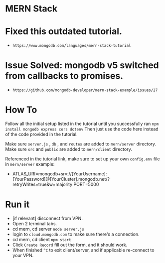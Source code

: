 # MERN Stack

# Fixed this outdated tutorial.
- `https://www.mongodb.com/languages/mern-stack-tutorial`

# Issue Solved: mongodb v5 switched from callbacks to promises.
- `https://github.com/mongodb-developer/mern-stack-example/issues/27`

# How To
Follow all the initial setup listed in the tutorial until you successfully ran `npm install mongodb express cors dotenv`
Then just use the code here instead of the code provided in the tutorial. 

Make sure `server.js` , `db` , and `routes` are added to `mern/server` directory.
Make sure `src` and `public` are added to `mern/client` directory.

Referenced in the tutorial link, make sure to set up your own `config.env` file in `mern/server`
example:
 * ATLAS_URI=mongodb+srv://[YourUsername]:[YourPassword]@[YourCluster].mongodb.net/?retryWrites=true&w=majority
   PORT=5000

# Run it
- [if relevant] disconnect from VPN.
- Open 2 terminal tabs.
- cd mern, cd server `node server.js`
- login to `cloud.mongodb.com` to make sure there's a connection.
- cd mern, cd client `npm start`
- Click `Create Record` fill out the form, and it should work.
- When finished `^C` to exit client/server, and if applicable re-connect to your VPN.

